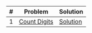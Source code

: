 
| # | Problem | Solution |
| -- | ------- | --------- |
| 1 | [Count Digits](https://www.codingninjas.com/studio/problems/count-digits_8416387) | [Solution](./Math/Easy/CountDigits.md) |

